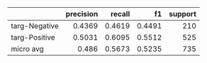 |               |   precision |   recall |     f1 |   support |
|:--------------|------------:|---------:|-------:|----------:|
| targ-Negative |      0.4369 |   0.4619 | 0.4491 |       210 |
| targ-Positive |      0.5031 |   0.6095 | 0.5512 |       525 |
| micro avg     |      0.486  |   0.5673 | 0.5235 |       735 |